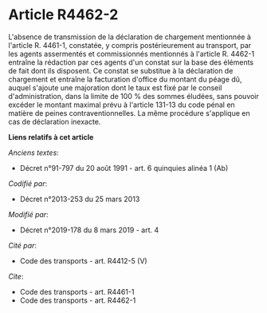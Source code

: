 # Article R4462-2

L'absence de transmission de la déclaration de chargement mentionnée à l'article R. 4461-1, constatée, y compris
postérieurement au transport, par les agents assermentés et commissionnés mentionnés à l'article R. 4462-1 entraîne la
rédaction par ces agents d'un constat sur la base des éléments de fait dont ils disposent. Ce constat se substitue à la
déclaration de chargement et entraîne la facturation d'office du montant du péage dû, auquel s'ajoute une majoration dont le
taux est fixé par le conseil d'administration, dans la limite de 100 % des sommes éludées, sans pouvoir excéder le montant
maximal prévu à l'article 131-13 du code pénal en matière de peines contraventionnelles. La même procédure s'applique en cas
de déclaration inexacte.

**Liens relatifs à cet article**

_Anciens textes_:

  - Décret n°91-797 du 20 août 1991 - art. 6 quinquies alinéa 1 (Ab)

_Codifié par_:

  - Décret n°2013-253 du 25 mars 2013

_Modifié par_:

  - Décret n°2019-178 du 8 mars 2019 - art. 4

_Cité par_:

  - Code des transports - art. R4412-5 (V)

_Cite_:

  - Code des transports - art. R4461-1
  - Code des transports - art. R4462-1
